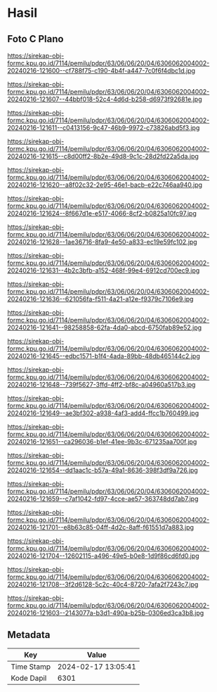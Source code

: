 # Hasil

## Foto C Plano

https://sirekap-obj-formc.kpu.go.id/7114/pemilu/pdpr/63/06/06/20/04/6306062004002-20240216-121600--cf788f75-c190-4b4f-a447-7c0f6f4dbc1d.jpg

https://sirekap-obj-formc.kpu.go.id/7114/pemilu/pdpr/63/06/06/20/04/6306062004002-20240216-121607--44bbf018-52c4-4d6d-b258-d6973f92681e.jpg

https://sirekap-obj-formc.kpu.go.id/7114/pemilu/pdpr/63/06/06/20/04/6306062004002-20240216-121611--c0413156-9c47-46b9-9972-c73826abd5f3.jpg

https://sirekap-obj-formc.kpu.go.id/7114/pemilu/pdpr/63/06/06/20/04/6306062004002-20240216-121615--c8d00ff2-8b2e-49d8-9c1c-28d2fd22a5da.jpg

https://sirekap-obj-formc.kpu.go.id/7114/pemilu/pdpr/63/06/06/20/04/6306062004002-20240216-121620--a8f02c32-2e95-46e1-bacb-e22c746aa940.jpg

https://sirekap-obj-formc.kpu.go.id/7114/pemilu/pdpr/63/06/06/20/04/6306062004002-20240216-121624--8f667d1e-e517-4066-8cf2-b0825a10fc97.jpg

https://sirekap-obj-formc.kpu.go.id/7114/pemilu/pdpr/63/06/06/20/04/6306062004002-20240216-121628--1ae36716-8fa9-4e50-a833-ec19e59fc102.jpg

https://sirekap-obj-formc.kpu.go.id/7114/pemilu/pdpr/63/06/06/20/04/6306062004002-20240216-121631--4b2c3bfb-a152-468f-99e4-6912cd700ec9.jpg

https://sirekap-obj-formc.kpu.go.id/7114/pemilu/pdpr/63/06/06/20/04/6306062004002-20240216-121636--621056fa-f511-4a21-a12e-f9379c7106e9.jpg

https://sirekap-obj-formc.kpu.go.id/7114/pemilu/pdpr/63/06/06/20/04/6306062004002-20240216-121641--98258858-62fa-4da0-abcd-6750fab89e52.jpg

https://sirekap-obj-formc.kpu.go.id/7114/pemilu/pdpr/63/06/06/20/04/6306062004002-20240216-121645--edbc1571-b1f4-4ada-89bb-48db465144c2.jpg

https://sirekap-obj-formc.kpu.go.id/7114/pemilu/pdpr/63/06/06/20/04/6306062004002-20240216-121648--739f5627-3ffd-4ff2-bf8c-a04960a517b3.jpg

https://sirekap-obj-formc.kpu.go.id/7114/pemilu/pdpr/63/06/06/20/04/6306062004002-20240216-121649--ae3bf302-a938-4af3-add4-ffcc1b760499.jpg

https://sirekap-obj-formc.kpu.go.id/7114/pemilu/pdpr/63/06/06/20/04/6306062004002-20240216-121651--ca296036-b1ef-41ee-9b3c-671235aa700f.jpg

https://sirekap-obj-formc.kpu.go.id/7114/pemilu/pdpr/63/06/06/20/04/6306062004002-20240216-121654--dd1aac1c-b57a-49a1-8636-398f3df9a726.jpg

https://sirekap-obj-formc.kpu.go.id/7114/pemilu/pdpr/63/06/06/20/04/6306062004002-20240216-121659--c7af1042-fd97-4cce-ae57-363748dd7ab7.jpg

https://sirekap-obj-formc.kpu.go.id/7114/pemilu/pdpr/63/06/06/20/04/6306062004002-20240216-121701--e8b63c85-04ff-4d2c-8aff-f61551d7a883.jpg

https://sirekap-obj-formc.kpu.go.id/7114/pemilu/pdpr/63/06/06/20/04/6306062004002-20240216-121704--12602115-a496-49e5-b0e8-1d9f86cd6fd0.jpg

https://sirekap-obj-formc.kpu.go.id/7114/pemilu/pdpr/63/06/06/20/04/6306062004002-20240216-121708--3f2d6128-5c2c-40c4-8720-7afa2f7243c7.jpg

https://sirekap-obj-formc.kpu.go.id/7114/pemilu/pdpr/63/06/06/20/04/6306062004002-20240216-121603--2143077a-b3d1-490a-b25b-0306ed3ca3b8.jpg


## Metadata

| Key        | Value               |
| ---------- | ------------------- |
| Time Stamp | 2024-02-17 13:05:41 |
| Kode Dapil | 6301                |



